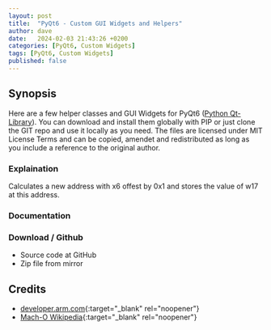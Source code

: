 ```yaml
---
layout: post
title:  "PyQt6 - Custom GUI Widgets and Helpers"
author: dave
date:   2024-02-03 21:43:26 +0200
categories: [PyQt6, Custom Widgets]
tags: [PyQt6, Custom Widgets]
published: false 
---
```


## Synopsis
Here are a few helper classes and GUI Widgets for PyQt6 ([Python Qt-Library](https://doc.qt.io/qtforpython-6/)). You can download and install them globally with PIP or just clone the GIT repo and use it locally as you need. The files are licensed under MIT License Terms and can be copied, amendet and redistributed as long as you include a reference to the original author. 

### Explaination
Calculates a new address with x6 offest by 0x1 and stores the value of w17 at this address.

### Documentation

### Download / Github
- Source code at GitHub
- Zip file from mirror

## <a id="credits"></a>Credits
- [developer.arm.com](https://developer.arm.com/documentation){:target="_blank" rel="noopener"}
- [Mach-O Wikipedia](https://en.wikipedia.org/wiki/Mach-O){:target="_blank" rel="noopener"}

